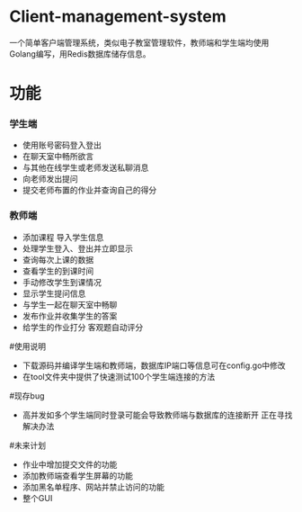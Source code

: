 # Client-management-system
一个简单客户端管理系统，类似电子教室管理软件，教师端和学生端均使用Golang编写，用Redis数据库储存信息。

# 功能
### 学生端
- 使用账号密码登入登出
- 在聊天室中畅所欲言
- 与其他在线学生或老师发送私聊消息
- 向老师发出提问
- 提交老师布置的作业并查询自己的得分

### 教师端
- 添加课程 导入学生信息
- 处理学生登入、登出并立即显示
- 查询每次上课的数据
- 查看学生的到课时间
- 手动修改学生到课情况
- 显示学生提问信息
- 与学生一起在聊天室中畅聊
- 发布作业并收集学生的答案
- 给学生的作业打分 客观题自动评分

#使用说明
- 下载源码并编译学生端和教师端，数据库IP端口等信息可在config.go中修改
- 在tool文件夹中提供了快速测试100个学生端连接的方法

#现存bug
- 高并发如多个学生端同时登录可能会导致教师端与数据库的连接断开 正在寻找解决办法

#未来计划
- 作业中增加提交文件的功能
- 添加教师端查看学生屏幕的功能
- 添加黑名单程序、网站并禁止访问的功能
- 整个GUI